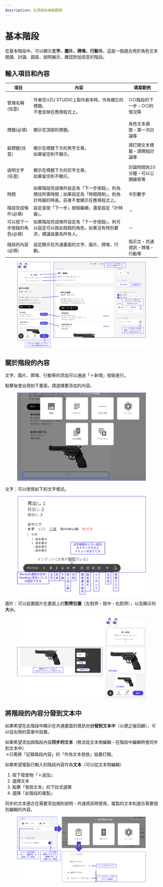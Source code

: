 ```yaml
---
description: 此頁面為機器翻譯
---
```


# 基本階段

在基本階段中，可以顯示**文字、圖片、牌堆、行動**等。這是一個適合用於角色文本閱讀、討論、調查、說明展示、確認附加信息的階段。



## 輸入項目和內容

| 項目              | 內容                                                             | 填寫範例              |
| --------------- | -------------------------------------------------------------- | ----------------- |
| 管理名稱(任意)        | <p>作者在UZU STUDIO上製作劇本時，作為備忘的標題。<br>不會反映在應用程式上。</p>             | ○○階段的下一步・○○的情況等   |
| 標題(必填)          | 顯示在頂部的標題。                                                      | 角色文本讀取・第一次討論等     |
| 副標題(任意)         | <p>顯示在標題下方的黑字文章。<br>如果留空則不顯示。</p>                              | 請打開文本標籤・請開始討論等    |
| 說明文字(任意)        | <p>顯示在標題下方的灰字文章。<br>如果留空則不顯示。</p>                              | 討論時間為10分鐘・可以公開線索等 |
| 時間              | 如果階段完成條件設定為「下一步按鈕」，則為預估所需時間；如果設定為「時間限制」，則為計時器的時長。前者不會顯示在應用程式上。 | 半形數字              |
| 階段完成條件(必填)      | 設定是按「下一步」按鈕繼續，還是設定「計時器」。                                       | －                 |
| 可以按下一步按鈕的角色(必填) | 如果階段完成條件設定為「下一步按鈕」，則可以設定可以按此按鈕的角色。如果沒有特別要求，建議設置為所有人。           | －                 |
| 階段的內容(必填)       | 設定顯示在共通畫面的文字、圖片、牌堆、行動。                                         | 指示文・共通資訊・牌堆・行動等   |



<figure><img src="../../.gitbook/assets/image (114).png" alt=""><figcaption></figcaption></figure>



## 關於階段的內容

文字、圖片、牌堆、行動等的添加可以通過「＋新增」按鈕進行。

點擊後會出現如下畫面，請選擇要添加的內容。

<figure><img src="../../.gitbook/assets/image (115).png" alt=""><figcaption></figcaption></figure>

文字：可以使用如下的文字樣式。

<figure><img src="../../.gitbook/assets/image (116).png" alt=""><figcaption></figcaption></figure>



圖片：可以設置圖片在畫面上的**對齊位置**（左對齊・居中・右對齊），以及顯示的**大小**。

<figure><img src="../../.gitbook/assets/image (117).png" alt=""><figcaption></figcaption></figure>



## 將階段的內容分發到文本中

如果希望在此階段中顯示在共通畫面的資訊也**分發到文本中**（以便之後回顧），可以從右側的菜單中設置。

如果希望添加與階段內容**同步的文本**（無法從文本側編輯・在階段中編輯時會同步到文本中）\
→只需將「記錄階段內容」的「作為文本發放」設置打開。

如果希望複製已輸入的階段內容作為**文本**（可以從文本側編輯）

1. 按下發放物「＋追加」
2. 選擇文本
3. 點擊「發放文本」的下拉式選單
4. 選擇「此階段的複製」

同步的文本適合在需要添加規則說明・共通資訊時使用，複製的文本則適合需要個別編輯的內容。

<figure><img src="../../.gitbook/assets/image (118) (1).png" alt=""><figcaption></figcaption></figure>
